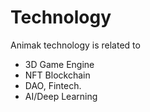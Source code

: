 # Technology



Animak technology is related to

* 3D Game Engine
* NFT Blockchain&#x20;
* DAO, Fintech.
* AI/Deep Learning
